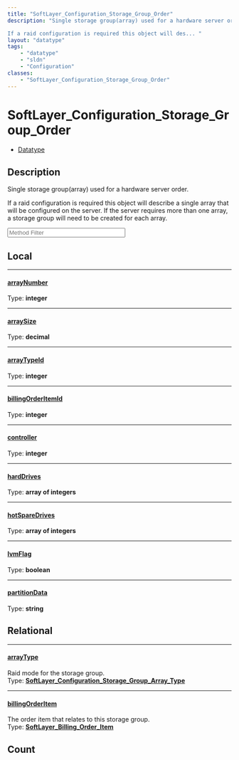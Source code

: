 ```yaml
---
title: "SoftLayer_Configuration_Storage_Group_Order"
description: "Single storage group(array) used for a hardware server order. 

If a raid configuration is required this object will des... "
layout: "datatype"
tags:
    - "datatype"
    - "sldn"
    - "Configuration"
classes:
    - "SoftLayer_Configuration_Storage_Group_Order"
---
```


# SoftLayer_Configuration_Storage_Group_Order
<div id='service-datatype'>
    <ul id='sldn-reference-tabs'>
        <li id='datatype'> <a href='/reference/datatypes/SoftLayer_Configuration_Storage_Group_Order' >Datatype</a></li>
    </ul>
</div>

## Description 
Single storage group(array) used for a hardware server order. 

If a raid configuration is required this object will describe a single array that will be configured on the server. If the server requires more than one array, a storage group will need to be created for each array. 





<!-- Service Filer BEGIN -->
<div class="view-filters">
        <div class="clearfix">
            <div class="search-input-box">
                <input placeholder="Method Filter" onkeyup="titleSearch(inputId='prop-input', divId='properties', elementClass='prop-row')" 
                    type="text" id="prop-input" value="" size="30" maxlength="128" class="form-text">
            </div>
        </div>
</div>
<!-- Service Filer END -->

<div id="properties" class="content">
<div id="localProperties" class="prop-content" >

## Local
-----
[arrayNumber]: #arraynumber
#### [arrayNumber]
  
<span class="type-label">Type: </span>**integer**

-----
[arraySize]: #arraysize
#### [arraySize]
  
<span class="type-label">Type: </span>**decimal**

-----
[arrayTypeId]: #arraytypeid
#### [arrayTypeId]
  
<span class="type-label">Type: </span>**integer**

-----
[billingOrderItemId]: #billingorderitemid
#### [billingOrderItemId]
  
<span class="type-label">Type: </span>**integer**

-----
[controller]: #controller
#### [controller]
  
<span class="type-label">Type: </span>**integer**

-----
[hardDrives]: #harddrives
#### [hardDrives]
  
<span class="type-label">Type: </span>**array of integers**

-----
[hotSpareDrives]: #hotsparedrives
#### [hotSpareDrives]
  
<span class="type-label">Type: </span>**array of integers**

-----
[lvmFlag]: #lvmflag
#### [lvmFlag]
  
<span class="type-label">Type: </span>**boolean**

-----
[partitionData]: #partitiondata
#### [partitionData]
  
<span class="type-label">Type: </span>**string**

</div>
<!-- LOCAL PROPERTY END -->

<div id="relationalProperties"  class="prop-content" >

## Relational
-----
[arrayType]: #arraytype
#### [arrayType]
Raid mode for the storage group.  
<span class="type-label">Type: </span>**<a href='/reference/datatypes/SoftLayer_Configuration_Storage_Group_Array_Type'>SoftLayer_Configuration_Storage_Group_Array_Type </a>**

-----
[billingOrderItem]: #billingorderitem
#### [billingOrderItem]
The order item that relates to this storage group.  
<span class="type-label">Type: </span>**<a href='/reference/datatypes/SoftLayer_Billing_Order_Item'>SoftLayer_Billing_Order_Item </a>**


## Count
</div>


